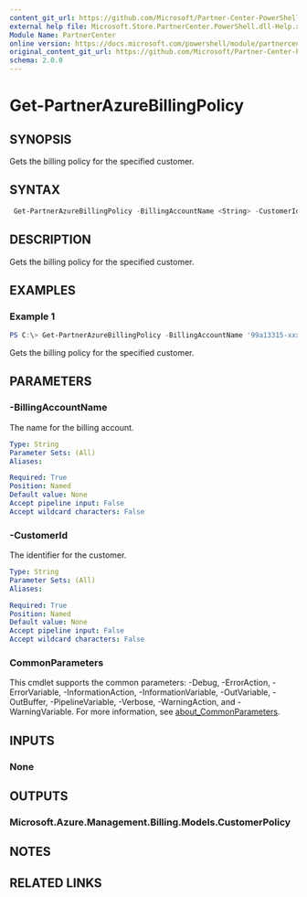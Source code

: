 ```yaml
---
content_git_url: https://github.com/Microsoft/Partner-Center-PowerShell/blob/master/docs/help/Get-PartnerAzureBillingPolicy.md
external help file: Microsoft.Store.PartnerCenter.PowerShell.dll-Help.xml
Module Name: PartnerCenter
online version: https://docs.microsoft.com/powershell/module/partnercenter/Get-PartnerAzureBillingPolicy
original_content_git_url: https://github.com/Microsoft/Partner-Center-PowerShell/blob/master/docs/help/Get-PartnerAzureBillingPolicy.md
schema: 2.0.0
---
```


# Get-PartnerAzureBillingPolicy

## SYNOPSIS
Gets the billing policy for the specified customer.

## SYNTAX

```powershell
 Get-PartnerAzureBillingPolicy -BillingAccountName <String> -CustomerId <String> [<CommonParameters>]
```

## DESCRIPTION
Gets the billing policy for the specified customer.

## EXAMPLES

### Example 1
```powershell
PS C:\> Get-PartnerAzureBillingPolicy -BillingAccountName '99a13315-xxxx-xxxx-xxxx-xxxxxxxxxxxx:xxxxxxxx-xxxx-xxxx-xxxx-xxxxxxxxxxxx_xxxx-xx-xx' -CustomerId '7b93c1be-57f6-4d8c-9270-e9b97c071557'
```

Gets the billing policy for the specified customer.

## PARAMETERS

### -BillingAccountName
The name for the billing account.

```yaml
Type: String
Parameter Sets: (All)
Aliases:

Required: True
Position: Named
Default value: None
Accept pipeline input: False
Accept wildcard characters: False
```

### -CustomerId
The identifier for the customer.

```yaml
Type: String
Parameter Sets: (All)
Aliases:

Required: True
Position: Named
Default value: None
Accept pipeline input: False
Accept wildcard characters: False
```

### CommonParameters
This cmdlet supports the common parameters: -Debug, -ErrorAction, -ErrorVariable, -InformationAction, -InformationVariable, -OutVariable, -OutBuffer, -PipelineVariable, -Verbose, -WarningAction, and -WarningVariable. For more information, see [about_CommonParameters](http://go.microsoft.com/fwlink/?LinkID=113216).

## INPUTS

### None

## OUTPUTS

### Microsoft.Azure.Management.Billing.Models.CustomerPolicy

## NOTES

## RELATED LINKS
